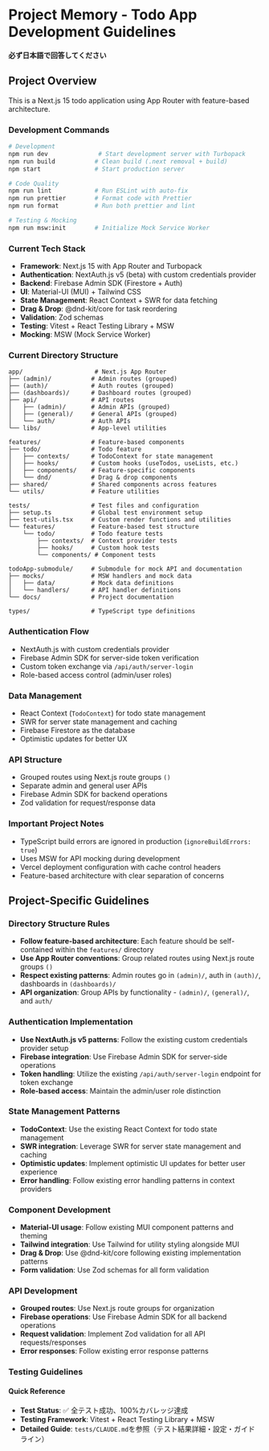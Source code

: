 # Project Memory - Todo App Development Guidelines

**必ず日本語で回答してください**

## Project Overview

This is a Next.js 15 todo application using App Router with feature-based architecture.

### Development Commands

```bash
# Development
npm run dev              # Start development server with Turbopack
npm run build           # Clean build (.next removal + build)
npm start               # Start production server

# Code Quality
npm run lint            # Run ESLint with auto-fix
npm run prettier        # Format code with Prettier
npm run format          # Run both prettier and lint

# Testing & Mocking
npm run msw:init        # Initialize Mock Service Worker
```

### Current Tech Stack

- **Framework**: Next.js 15 with App Router and Turbopack
- **Authentication**: NextAuth.js v5 (beta) with custom credentials provider
- **Backend**: Firebase Admin SDK (Firestore + Auth)
- **UI**: Material-UI (MUI) + Tailwind CSS
- **State Management**: React Context + SWR for data fetching
- **Drag & Drop**: @dnd-kit/core for task reordering
- **Validation**: Zod schemas
- **Testing**: Vitest + React Testing Library + MSW
- **Mocking**: MSW (Mock Service Worker)

### Current Directory Structure

```
app/                    # Next.js App Router
├── (admin)/           # Admin routes (grouped)
├── (auth)/            # Auth routes (grouped)
├── (dashboards)/      # Dashboard routes (grouped)
├── api/               # API routes
│   ├── (admin)/       # Admin APIs (grouped)
│   ├── (general)/     # General APIs (grouped)
│   └── auth/          # Auth APIs
└── libs/              # App-level utilities

features/              # Feature-based components
├── todo/              # Todo feature
│   ├── contexts/      # TodoContext for state management
│   ├── hooks/         # Custom hooks (useTodos, useLists, etc.)
│   ├── components/    # Feature-specific components
│   └── dnd/           # Drag & drop components
├── shared/            # Shared components across features
└── utils/             # Feature utilities

tests/                 # Test files and configuration
├── setup.ts           # Global test environment setup
├── test-utils.tsx     # Custom render functions and utilities
└── features/          # Feature-based test structure
    └── todo/          # Todo feature tests
        ├── contexts/  # Context provider tests
        ├── hooks/     # Custom hook tests
        └── components/ # Component tests

todoApp-submodule/     # Submodule for mock API and documentation
├── mocks/             # MSW handlers and mock data
│   ├── data/          # Mock data definitions
│   └── handlers/      # API handler definitions
└── docs/              # Project documentation

types/                 # TypeScript type definitions
```

### Authentication Flow

- NextAuth.js with custom credentials provider
- Firebase Admin SDK for server-side token verification
- Custom token exchange via `/api/auth/server-login`
- Role-based access control (admin/user roles)

### Data Management

- React Context (`TodoContext`) for todo state management
- SWR for server state management and caching
- Firebase Firestore as the database
- Optimistic updates for better UX

### API Structure

- Grouped routes using Next.js route groups `()`
- Separate admin and general user APIs
- Firebase Admin SDK for backend operations
- Zod validation for request/response data

### Important Project Notes

- TypeScript build errors are ignored in production (`ignoreBuildErrors: true`)
- Uses MSW for API mocking during development
- Vercel deployment configuration with cache control headers
- Feature-based architecture with clear separation of concerns

## Project-Specific Guidelines

### Directory Structure Rules
- **Follow feature-based architecture**: Each feature should be self-contained within the `features/` directory
- **Use App Router conventions**: Group related routes using Next.js route groups `()` 
- **Respect existing patterns**: Admin routes go in `(admin)/`, auth in `(auth)/`, dashboards in `(dashboards)/`
- **API organization**: Group APIs by functionality - `(admin)/`, `(general)/`, and `auth/`

### Authentication Implementation
- **Use NextAuth.js v5 patterns**: Follow the existing custom credentials provider setup
- **Firebase integration**: Use Firebase Admin SDK for server-side operations
- **Token handling**: Utilize the existing `/api/auth/server-login` endpoint for token exchange
- **Role-based access**: Maintain the admin/user role distinction

### State Management Patterns
- **TodoContext**: Use the existing React Context for todo state management
- **SWR integration**: Leverage SWR for server state management and caching
- **Optimistic updates**: Implement optimistic UI updates for better user experience
- **Error handling**: Follow existing error handling patterns in context providers

### Component Development
- **Material-UI usage**: Follow existing MUI component patterns and theming
- **Tailwind integration**: Use Tailwind for utility styling alongside MUI
- **Drag & Drop**: Use @dnd-kit/core following existing implementation patterns
- **Form validation**: Use Zod schemas for all form validation

### API Development
- **Grouped routes**: Use Next.js route groups for organization
- **Firebase operations**: Use Firebase Admin SDK for all backend operations
- **Request validation**: Implement Zod validation for all API requests/responses
- **Error responses**: Follow existing error response patterns

### Testing Guidelines

#### Quick Reference
- **Test Status**: ✅ 全テスト成功、100%カバレッジ達成
- **Testing Framework**: Vitest + React Testing Library + MSW
- **Detailed Guide**: `tests/CLAUDE.md`を参照（テスト結果詳細・設定・ガイドライン）
